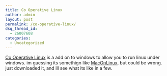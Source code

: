 ```yaml
---
title: Co Operative Linux
author: admin
layout: post
permalink: /co-operative-linux/
dsq_thread_id:
  - 26007608
categories:
  - Uncategorized
---
```

[Co Operative Linux][1] is a add on to windows to allow you to run linux under windows. im guessing its somethign like [MacOnLinux][2], but could be wrong. just downloaded it, and ill see what its like in a few.

 [1]: http://www.colinux.org/
 [2]: http://www.maconlinux.org